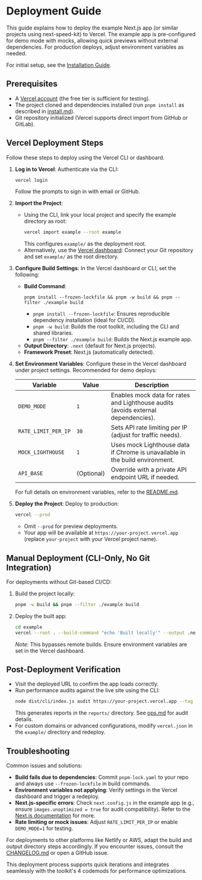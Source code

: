 # Deployment Guide

This guide explains how to deploy the example Next.js app (or similar projects using next-speed-kit) to Vercel. The example app is pre-configured for demo mode with mocks, allowing quick previews without external dependencies. For production deploys, adjust environment variables as needed.

For initial setup, see the [Installation Guide](./install.md).

## Prerequisites

- A [Vercel account](https://vercel.com) (the free tier is sufficient for testing).
- The project cloned and dependencies installed (run `pnpm install` as described in [install.md](./install.md)).
- Git repository initialized (Vercel supports direct import from GitHub or GitLab).

## Vercel Deployment Steps

Follow these steps to deploy using the Vercel CLI or dashboard.

1. **Log in to Vercel**:
   Authenticate via the CLI:
   ```bash
   vercel login
   ```
   Follow the prompts to sign in with email or GitHub.

2. **Import the Project**:
   - Using the CLI, link your local project and specify the example directory as root:
     ```bash
     vercel import example --root example
     ```
     This configures `example/` as the deployment root.
   - Alternatively, use the [Vercel dashboard](https://vercel.com/dashboard): Connect your Git repository and set `example/` as the root directory.

3. **Configure Build Settings**:
   In the Vercel dashboard or CLI, set the following:
   - **Build Command**:
     ```
     pnpm install --frozen-lockfile && pnpm -w build && pnpm --filter ./example build
     ```
     - `pnpm install --frozen-lockfile`: Ensures reproducible dependency installation (ideal for CI/CD).
     - `pnpm -w build`: Builds the root toolkit, including the CLI and shared libraries.
     - `pnpm --filter ./example build`: Builds the Next.js example app.
   - **Output Directory**: `.next` (default for Next.js projects).
   - **Framework Preset**: Next.js (automatically detected).

4. **Set Environment Variables**:
   Configure these in the Vercel dashboard under project settings. Recommended for demo deploys:

   | Variable          | Value          | Description |
   |-------------------|----------------|-------------|
   | `DEMO_MODE`      | `1`            | Enables mock data for rates and Lighthouse audits (avoids external dependencies). |
   | `RATE_LIMIT_PER_IP` | `30`        | Sets API rate limiting per IP (adjust for traffic needs). |
   | `MOCK_LIGHTHOUSE` | `1`           | Uses mock Lighthouse data if Chrome is unavailable in the build environment. |
   | `API_BASE`       | (Optional)     | Override with a private API endpoint URL if needed. |

   For full details on environment variables, refer to the [README.md](../README.md#environment-variables).

5. **Deploy the Project**:
   Deploy to production:
   ```bash
   vercel --prod
   ```
   - Omit `--prod` for preview deployments.
   - Your app will be available at `https://your-project.vercel.app` (replace `your-project` with your Vercel project name).

## Manual Deployment (CLI-Only, No Git Integration)

For deployments without Git-based CI/CD:

1. Build the project locally:
   ```bash
   pnpm -w build && pnpm --filter ./example build
   ```

2. Deploy the built app:
   ```bash
   cd example
   vercel --root . --build-command "echo 'Built locally'" --output .next
   ```
   *Note*: This bypasses remote builds. Ensure environment variables are set in the Vercel dashboard.

## Post-Deployment Verification

- Visit the deployed URL to confirm the app loads correctly.
- Run performance audits against the live site using the CLI:
  ```bash
  node dist/cli/index.js audit https://your-project.vercel.app --tag vercel-deploy
  ```
  This generates reports in the `reports/` directory. See [ops.md](./ops.md) for audit details.
- For custom domains or advanced configurations, modify `vercel.json` in the `example/` directory and redeploy.

## Troubleshooting

Common issues and solutions:

- **Build fails due to dependencies**: Commit `pnpm-lock.yaml` to your repo and always use `--frozen-lockfile` in build commands.
- **Environment variables not applying**: Verify settings in the Vercel dashboard and trigger a redeploy.
- **Next.js-specific errors**: Check `next.config.js` in the example app (e.g., ensure `images.unoptimized = true` for audit compatibility). Refer to the [Next.js documentation](https://nextjs.org/docs) for more.
- **Rate limiting or mock issues**: Adjust `RATE_LIMIT_PER_IP` or enable `DEMO_MODE=1` for testing.

For deployments to other platforms like Netlify or AWS, adapt the build and output directory steps accordingly. If you encounter issues, consult the [CHANGELOG.md](../CHANGELOG.md) or open a GitHub issue.

This deployment process supports quick iterations and integrates seamlessly with the toolkit's 4 codemods for performance optimizations.